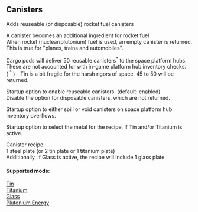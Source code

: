 ## Canisters
Adds reuseable (or disposable) rocket fuel canisters  

A canister becomes an additional ingredient for rocket fuel.  
When rocket (nuclear/plutonium) fuel is used, an empty canister is returned.  
This is true for "planes, trains and automobiles".  

Cargo pods will deliver 50 reusable canisters<sup>\*</sup> to the space platform hubs.  
These are not accounted for with in-game platform hub inventory checks.  
( <sup>\*</sup> ) - Tin is a bit fragile for the harsh rigors of space, 45 to 50 will be returned.  

Startup option to enable reuseable canisters. (default: enabled)  
Disable the option for disposable canisters, which are not returned.  

Startup option to either spill or void canisters on space platform hub inventory overflows.  

Startup option to select the metal for the recipe, if Tin and/or Titanium is active.

Canister recipe:  
1 steel plate (or 2 tin plate or 1 titanium plate)  
Additionally, if Glass is active, the recipe will include 1 glass plate  

#### Supported mods:  
[Tin](https://mods.factorio.com/mod/bztin)  
[Titanium](https://mods.factorio.com/mod/bztitanium)  
[Glass](https://mods.factorio.com/mod/Glass)  
[Plutonium Energy](https://mods.factorio.com/mod/PlutoniumEnergy)  
